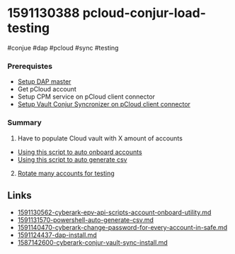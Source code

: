 # 1591130388 pcloud-conjur-load-testing
#conjue #dap #pcloud #sync #testing

### Prerequistes
- [Setup DAP master](1591124437-dap-install.md)
- Get pCloud account
- Setup CPM service on pCloud client connector
- [Setup Vault Conjur Syncronizer on pCloud client connector](1587142600-cyberark-conjur-vault-sync-install.md)



### Summary
1. Have to populate Cloud vault with X amount of accounts
  - [Using this script to auto onboard accounts](1591130562-cyberark-epv-api-scripts-account-onboard-utility.md)
  - [Using this script to auto generate csv](1591131570-powershell-auto-generate-csv.md)
  
2. [Rotate many accounts for testing](1591140470-cyberark-change-password-for-every-account-in-safe.md)




## Links
- [1591130562-cyberark-epv-api-scripts-account-onboard-utility.md](1591130562-cyberark-epv-api-scripts-account-onboard-utility.md)
- [1591131570-powershell-auto-generate-csv.md](1591131570-powershell-auto-generate-csv.md)
- [1591140470-cyberark-change-password-for-every-account-in-safe.md](1591140470-cyberark-change-password-for-every-account-in-safe.md)
- [1591124437-dap-install.md](1591124437-dap-install.md)
- [1587142600-cyberark-conjur-vault-sync-install.md](1587142600-cyberark-conjur-vault-sync-install.md)
